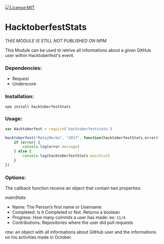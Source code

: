 [![License:MIT](https://img.shields.io/badge/License-MIT-yellow.svg)](https://opensource.org/licenses/MIT)

# HacktoberfestStats
*THIS MODULE IS STILL NOT PUBLISHED ON NPM*


This Module can be used to retrive all informations about a given GitHub user within Hacktoberfest's event.

### Dependencies:
* Request
* Underscore

### Installation:
`npm install hacktoberfestStats`

### Usage:
```js
var Hacktoberfest = require('hacktoberfeststats')

Hacktoberfest("MatejMecka", "2017", function(hacktoberfestStats,error){
	if (error) {
		console.log(error.message)
	} else {
		console.log(hacktoberfestStats.mainStat)
	}
})
```

### Options:

The callback function receive an object that contain two properties:

*mainStats*:
* Name: The Person’s first name or Username
* Completed: Is it Completed or Not. Returns a boolean
* Progress: How many commits a user has made: ex: `11/4`
* Contributions: Repositories where the user did pull requests

*raw*: an object with all informations about GitHub user and the informations on his activities made in October.
